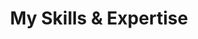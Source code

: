 ---
enable: true
title: "My Skills & Expertise"
description: "Specialized knowledge and capabilities in various cybersecurity domains"

# Skills Categories
skill_categories:
  - name: "Cybersecurity"
    skills:
      - name: "Penetration Testing"
        icon: "fa fa-shield-alt"
        description: "Systematic testing of systems, networks and applications to identify security vulnerabilities that could be exploited by attackers."
        subtopics:
          - "Web Application Testing"
          - "Network Penetration"
          - "Mobile App Testing"
          - "API Security Testing"
      
      - name: "Linux Privilege Escalation"
        avatar: "/images/skills/linux.svg"
        description: "Techniques and methodologies to identify and exploit vulnerabilities that allow attackers to gain elevated access on Linux systems."
        subtopics:
          - "SUID/SGID Exploits"
          - "Sudo Misconfigurations"
          - "Kernel Exploits"
          - "Cron Job Abuse"
      
      - name: "Active Directory"
        icon: "fa fa-server"
        description: "Security assessment and exploitation of Microsoft's directory service for Windows domain networks."
        subtopics:
          - "Domain Privilege Escalation"
          - "Kerberos Attacks"
          - "LDAP Enumeration"
          - "Pass-the-Hash/Pass-the-Ticket"
      
      - name: "Cloud Security"
        icon: "fa fa-cloud"
        description: "Protection of cloud-based infrastructure, applications and data from threats, breaches and vulnerabilities."
        subtopics:
          - "AWS Security"
          - "Azure Security"
          - "Container Security"
          - "Serverless Security"
      
      - name: "Malware Analysis"
        icon: "fa fa-bug"
        description: "Studying malicious software's components, behavior and purpose to understand how to detect and defend against it."
        subtopics:
          - "Static Analysis"
          - "Dynamic Analysis"
          - "Reverse Engineering"
          - "Memory Forensics"
      
      - name: "Digital Forensics"
        icon: "fa fa-search"
        description: "Collection, preservation and analysis of digital evidence to investigate incidents and security breaches."
        subtopics:
          - "Disk Forensics"
          - "Memory Analysis"
          - "Network Forensics"
          - "Mobile Device Forensics"
  
  - name: "Programming & Development"
    skills:
      - name: "Python"
        avatar: "/images/skills/python.svg"
        description: "Versatile programming language used for scripting, automation, and developing security tools."
        subtopics:
          - "Security Automation"
          - "Tool Development"
          - "Data Analysis"
          - "Web Scraping"
      
      - name: "Bash Scripting"
        icon: "fa fa-terminal"
        description: "Command-line scripting for automating system administration tasks and security operations."
        subtopics:
          - "System Automation"
          - "Security Scripts"
          - "Log Analysis"
          - "Reconnaissance Tools"
      
      - name: "Web Development"
        icon: "fa fa-code"
        description: "Creating web applications with a focus on security best practices and secure coding principles."
        subtopics:
          - "Secure Coding"
          - "OWASP Top 10"
          - "Frontend Security"
          - "Backend Security"

  - name: "Tools & Technologies"
    skills:
      - name: "Burp Suite"
        avatar: "/images/skills/burp.svg"
        description: "Comprehensive web vulnerability scanner and proxy tool for security testing of web applications."
        subtopics:
          - "Proxy Interception"
          - "Vulnerability Scanning"
          - "Intruder Attacks"
          - "Extension Development"
      
      - name: "Wireshark"
        avatar: "/images/skills/wireshark.png"
        description: "Network protocol analyzer used to examine network traffic and troubleshoot security issues."
        subtopics:
          - "Traffic Analysis"
          - "Packet Inspection"
          - "Network Forensics"
          - "Protocol Analysis"
      
      - name: "Metasploit"
        icon: "fa fa-user-secret"
        description: "Framework for developing, testing, and executing exploits against remote targets."
        subtopics:
          - "Exploit Development"
          - "Post-Exploitation"
          - "Payload Generation"
          - "Auxiliary Modules"

# don't create a separate page
_build:
  render: "never"
--- 
